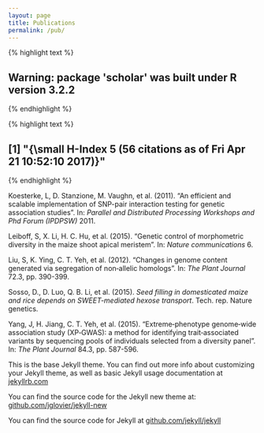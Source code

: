 ```yaml
---
layout: page
title: Publications
permalink: /pub/
---
```





{% highlight text %}
## Warning: package 'scholar' was built under R version 3.2.2
{% endhighlight %}



{% highlight text %}
## [1] "{\\small H-Index 5 (56 citations as of Fri Apr 21 10:52:10 2017)}"
{% endhighlight %}





Koesterke, L, D. Stanzione, M. Vaughn, et al. (2011). “An efficient and
scalable implementation of SNP-pair interaction testing for genetic
association studies”. In: _Parallel and Distributed Processing
Workshops and Phd Forum (IPDPSW)_ 2011.

Leiboff, S, X. Li, H. C. Hu, et al. (2015). “Genetic control of
morphometric diversity in the maize shoot apical meristem”. In: _Nature
communications_ 6.

Liu, S, K. Ying, C. T. Yeh, et al. (2012). “Changes in genome content
generated via segregation of non‐allelic homologs”. In: _The Plant
Journal_ 72.3, pp. 390-399.

Sosso, D., D. Luo, Q. B. Li, et al. (2015). _Seed filling in
domesticated maize and rice depends on SWEET-mediated hexose
transport_. Tech. rep. Nature genetics.

Yang, J, H. Jiang, C. T. Yeh, et al. (2015). “Extreme‐phenotype
genome‐wide association study (XP‐GWAS): a method for identifying
trait‐associated variants by sequencing pools of individuals selected
from a diversity panel”. In: _The Plant Journal_ 84.3, pp. 587-596.



This is the base Jekyll theme. You can find out more info about customizing your Jekyll theme, as well as basic Jekyll usage documentation at [jekyllrb.com](http://jekyllrb.com/)

You can find the source code for the Jekyll new theme at: [github.com/jglovier/jekyll-new](https://github.com/jglovier/jekyll-new)

You can find the source code for Jekyll at [github.com/jekyll/jekyll](https://github.com/jekyll/jekyll)


